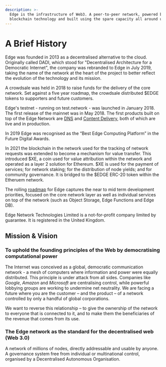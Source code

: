 ```yaml
---
description: >-
  Edge is the infrastructure of Web3. A peer-to-peer network, powered by
  blockchain technology and built using the spare capacity all around us.
---
```


# A Brief History

Edge was founded in 2013 as a decentralised alternative to the cloud. Originally called DADI, which stood for "Decentralised Architecture for a Democratic Internet", the company was rebranded to Edge in July 2019, taking the name of the network at the heart of the project to better reflect the evolution of the technology and its mission.

A crowdsale was held in 2018 to raise funds for the delivery of the core network. Set against a five year roadmap, the crowdsale distributed $EDGE tokens to supporters and future customers.

Edge's testnet - running on test.network - was launched in January 2018. The first release of the mainnet was in May 2018. The first products built on top of the Edge Network are [DNS](https://edge.network/en/dns) and [Content Delivery](https://edge.network/cdn), both of which are live and in production.

In 2019 Edge was recognised as the “Best Edge Computing Platform” in the Future Digital Awards.

In 2021 the blockchain in the network used for the tracking of network requests was extended to become a mechanism for value transfer. This introduced $XE, a coin used for value attribution within the network and operated as a layer 2 solution for Ethereum. $XE is used for the payment of services; for network staking; for the distribution of node yields; and for community governance. It is bridged to the $EDGE ERC-20 token within the Etheruem network.

The rolling [roadmap](https://github.com/edge/roadmap) for Edge captures the near to mid term development priorities, focused on the core network layer as well as individual services on top of the network \(such as Object Storage, Edge Functions and Edge DB\).

Edge Network Technologies Limited is a not-for-profit company limited by guarantee. It is registered in the United Kingdom.

## Mission & Vision

### To uphold the founding principles of the Web by democratising computational power

The Internet was conceived as a global, democratic communication network - a mesh of computers where information and power were equally distributed. This principle is under attack from all sides. Companies like _Google_, _Amazon_ and _Microsoft_ are centralising control, while powerful lobbying groups are working to undermine net neutrality. We are facing a future where you are the customer – and the product – of a network controlled by only a handful of global corporations.

We want to reverse this relationship – to give the ownership of the network to everyone that is connected to it, and to make them the beneficiaries of the revenue that comes from its use.

### The Edge network as the standard for the decentralised web \(Web 3.0\)

A network of millions of nodes, directly addressable and usable by anyone. A governance system free from individual or multinational control, organised by a Decentralised Autonomous Organisation.

